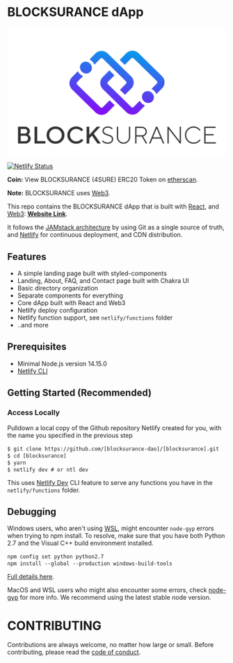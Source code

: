 # BLOCKSURANCE dApp

![alt text](https://github.com/blocksurance-dao/blocksurance/blob/master/src/assets/images/BlocksuranceWeb1.png)

[![Netlify Status](https://api.netlify.com/api/v1/badges/b654c94e-08a6-4b79-b443-7837581b1d8d/deploy-status)](https://app.netlify.com/sites/gatsby-starter-netlify-cms-ci/deploys)

**Coin:** View BLOCKSURANCE (4SURE) ERC20 Token on [etherscan](https://etherscan.io/address/0x88888883D7434785e02AC8475B9c9E7b1d3Dd293).

**Note:** BLOCKSURANCE uses [Web3](https://github.com/ethereum/web3.js#readme).

This repo contains the BLOCKSURANCE dApp that is built with [React](https://reactjs.org/), and [Web3](https://github.com/ethereum/web3.js#readme): **[Website Link](https://blocksurance.io/)**.

It follows the [JAMstack architecture](https://jamstack.org) by using Git as a single source of truth, and [Netlify](https://www.netlify.com) for continuous deployment, and CDN distribution.

## Features

- A simple landing page built with styled-components
- Landing, About, FAQ, and Contact page built with Chakra UI
- Basic directory organization
- Separate components for everything
- Core dApp built with React and Web3
- Netlify deploy configuration
- Netlify function support, see `netlify/functions` folder
- ..and more

## Prerequisites

- Minimal Node.js version 14.15.0
- [Netlify CLI](https://github.com/netlify/cli)

## Getting Started (Recommended)

### Access Locally

Pulldown a local copy of the Github repository Netlify created for you, with the name you specified in the previous step

```
$ git clone https://github.com/[blocksurance-dao]/[blocksurance].git
$ cd [blocksurance]
$ yarn
$ netlify dev # or ntl dev
```

This uses [Netlify Dev](https://www.netlify.com/products/dev/?utm_source=blog&utm_medium=netlifycms&utm_campaign=devex) CLI feature to serve any functions you have in the `netlify/functions` folder.

## Debugging

Windows users, who aren't using [WSL](https://docs.microsoft.com/en-us/windows/wsl/about), might encounter `node-gyp` errors when trying to npm install.
To resolve, make sure that you have both Python 2.7 and the Visual C++ build environment installed.

```
npm config set python python2.7
npm install --global --production windows-build-tools
```

[Full details here](https://www.npmjs.com/package/node-gyp "NPM node-gyp page").

MacOS and WSL users who might also encounter some errors, check [node-gyp](https://github.com/nodejs/node-gyp) for more info. We recommend using the latest stable node version.

# CONTRIBUTING

Contributions are always welcome, no matter how large or small. Before contributing,
please read the [code of conduct](CODE_OF_CONDUCT.md).
